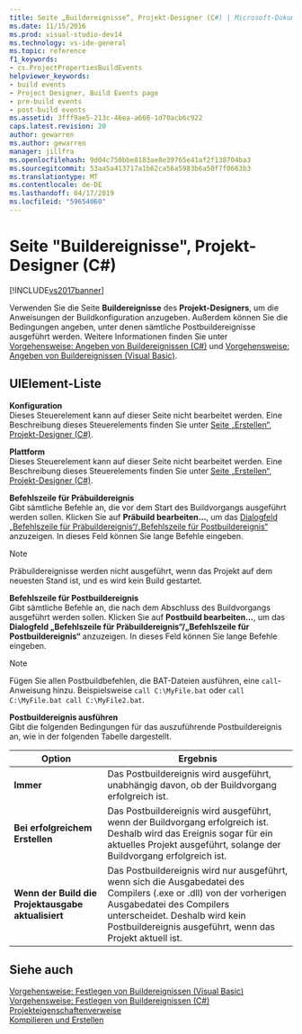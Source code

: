 ```yaml
---
title: Seite „Buildereignisse“, Projekt-Designer (C#) | Microsoft-Dokumentation
ms.date: 11/15/2016
ms.prod: visual-studio-dev14
ms.technology: vs-ide-general
ms.topic: reference
f1_keywords:
- cs.ProjectPropertiesBuildEvents
helpviewer_keywords:
- build events
- Project Designer, Build Events page
- pre-build events
- post-build events
ms.assetid: 3fff9ae5-213c-46ea-a660-1d70acb6c922
caps.latest.revision: 20
author: gewarren
ms.author: gewarren
manager: jillfra
ms.openlocfilehash: 9d04c750bbe8183ae8e39765e41af2f138704ba3
ms.sourcegitcommit: 53aa5a413717a1b62ca56a5983b6a50f7f0663b3
ms.translationtype: MT
ms.contentlocale: de-DE
ms.lasthandoff: 04/17/2019
ms.locfileid: "59654060"
---
```

# <a name="build-events-page-project-designer-c"></a>Seite "Buildereignisse", Projekt-Designer (C#)
[!INCLUDE[vs2017banner](../../includes/vs2017banner.md)]

Verwenden Sie die Seite **Buildereignisse** des **Projekt-Designers**, um die Anweisungen der Buildkonfiguration anzugeben. Außerdem können Sie die Bedingungen angeben, unter denen sämtliche Postbuildereignisse ausgeführt werden. Weitere Informationen finden Sie unter [Vorgehensweise: Angeben von Buildereignissen (C#)](../../ide/how-to-specify-build-events-csharp.md) und [Vorgehensweise: Angeben von Buildereignissen (Visual Basic)](../../ide/how-to-specify-build-events-visual-basic.md).  
  
## <a name="uielement-list"></a>UIElement-Liste  
 **Konfiguration**  
 Dieses Steuerelement kann auf dieser Seite nicht bearbeitet werden. Eine Beschreibung dieses Steuerelements finden Sie unter [Seite „Erstellen“, Projekt-Designer (C#)](../../ide/reference/build-page-project-designer-csharp.md).  
  
 **Plattform**  
 Dieses Steuerelement kann auf dieser Seite nicht bearbeitet werden. Eine Beschreibung dieses Steuerelements finden Sie unter [Seite „Erstellen“, Projekt-Designer (C#)](../../ide/reference/build-page-project-designer-csharp.md).  
  
 **Befehlszeile für Präbuildereignis**  
 Gibt sämtliche Befehle an, die vor dem Start des Buildvorgangs ausgeführt werden sollen. Klicken Sie auf **Präbuild bearbeiten...**, um das [Dialogfeld „Befehlszeile für Präbuildereignis“/„Befehlszeile für Postbuildereignis“](../../ide/reference/pre-build-event-post-build-event-command-line-dialog-box.md) anzuzeigen. In dieses Feld können Sie lange Befehle eingeben.  
  
> [!NOTE]
>  Präbuildereignisse werden nicht ausgeführt, wenn das Projekt auf dem neuesten Stand ist, und es wird kein Build gestartet.  
  
 **Befehlszeile für Postbuildereignis**  
 Gibt sämtliche Befehle an, die nach dem Abschluss des Buildvorgangs ausgeführt werden sollen. Klicken Sie auf **Postbuild bearbeiten...**, um das **Dialogfeld „Befehlszeile für Präbuildereignis“/„Befehlszeile für Postbuildereignis“** anzuzeigen. In dieses Feld können Sie lange Befehle eingeben.  
  
> [!NOTE]
>  Fügen Sie allen Postbuildbefehlen, die BAT-Dateien ausführen, eine `call`-Anweisung hinzu. Beispielsweise `call C:\MyFile.bat` oder `call C:\MyFile.bat call C:\MyFile2.bat`.  
  
 **Postbuildereignis ausführen**  
 Gibt die folgenden Bedingungen für das auszuführende Postbuildereignis an, wie in der folgenden Tabelle dargestellt.  
  
|Option|Ergebnis|  
|------------|------------|  
|**Immer**|Das Postbuildereignis wird ausgeführt, unabhängig davon, ob der Buildvorgang erfolgreich ist.|  
|**Bei erfolgreichem Erstellen**|Das Postbuildereignis wird ausgeführt, wenn der Buildvorgang erfolgreich ist. Deshalb wird das Ereignis sogar für ein aktuelles Projekt ausgeführt, solange der Buildvorgang erfolgreich ist.|  
|**Wenn der Build die Projektausgabe aktualisiert**|Das Postbuildereignis wird nur ausgeführt, wenn sich die Ausgabedatei des Compilers (.exe or .dll) von der vorherigen Ausgabedatei des Compilers unterscheidet. Deshalb wird kein Postbuildereignis ausgeführt, wenn das Projekt aktuell ist.|  
  
## <a name="see-also"></a>Siehe auch  
 [Vorgehensweise: Festlegen von Buildereignissen (Visual Basic)](../../ide/how-to-specify-build-events-visual-basic.md)   
 [Vorgehensweise: Festlegen von Buildereignissen (C#)](../../ide/how-to-specify-build-events-csharp.md)   
 [Projekteigenschaftenverweise](../../ide/reference/project-properties-reference.md)   
 [Kompilieren und Erstellen](../../ide/compiling-and-building-in-visual-studio.md)
